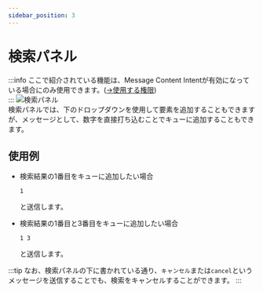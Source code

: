 ```yaml
---
sidebar_position: 3
---
```

# 検索パネル
:::info
ここで紹介されている機能は、Message Content Intentが有効になっている場合にのみ使用できます。([→使用する権限](../docs/permission.md))  
:::
![検索パネル](https://cdn.discordapp.com/attachments/928878872659894292/1041368824273969272/image.png)  
検索パネルでは、下のドロップダウンを使用して要素を追加することもできますが、メッセージとして、数字を直接打ち込むことでキューに追加することもできます。

## 使用例
- 検索結果の1番目をキューに追加したい場合
  ```
  1
  ```
  と送信します。

- 検索結果の1番目と3番目をキューに追加したい場合
  ```
  1 3
  ```
  と送信します。

:::tip
なお、検索パネルの下に書かれている通り、`キャンセル`または`cancel`というメッセージを送信することでも、検索をキャンセルすることができます。
:::
